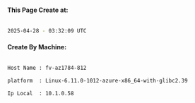 
   
#### This Page Create at:

```bash

2025-04-28 - 03:32:09 UTC

```

#### Create By Machine:

```bash

Host Name : fv-az1784-812

platform  : Linux-6.11.0-1012-azure-x86_64-with-glibc2.39

Ip Local  : 10.1.0.58

```

